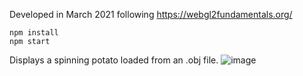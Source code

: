 Developed in March 2021 following https://webgl2fundamentals.org/

```
npm install
npm start
```

Displays a spinning potato loaded from an .obj file.
![image](https://user-images.githubusercontent.com/10544084/197157070-48ea89c0-6a47-4c24-b089-b9927986e925.png)
